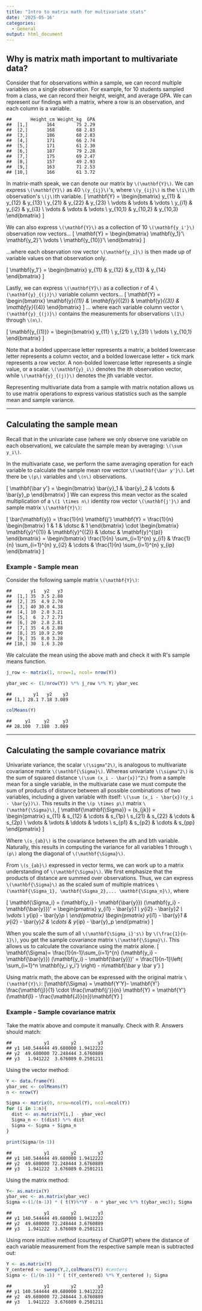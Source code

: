 ```yaml
---
title: "Intro to matrix math for multivariate stats"
date: '2025-05-16'
categories:
  - General
output: html_document
---
```





## Why is matrix math important to multivariate data?

Consider that for observations within a sample, we can record multiple variables on a single observation. For example, for 10  students sampled from a class, we can record their height, weight, and average GPA. We can represent our findings with a matrix, where a row is an observation, and each column is a variable.

```
##       Height_cm Weight_kg  GPA
##  [1,]       164        75 2.29
##  [2,]       168        68 2.83
##  [3,]       186        68 2.83
##  [4,]       171        66 2.74
##  [5,]       171        61 2.30
##  [6,]       187        79 2.28
##  [7,]       175        69 2.47
##  [8,]       157        49 2.93
##  [9,]       163        71 2.53
## [10,]       166        61 3.72
```

In matrix-math speak, we can denote our matrix by `\(\mathbf{Y}\)`. We can express `\(\mathbf{Y}\)` as 40 `\(y_{ij}\)`'s, where `\(y_{ij}\)` is the `\(i\)`th observation's `\(j\)`th variable.
\[
\mathbf{Y} = 
\begin{bmatrix}
y_{11} & y_{12} & y_{13} \\
y_{21} & y_{22} & y_{23}  \\
\vdots & \vdots & \vdots \\
y_{i1} & y_{i2} & y_{i3} \\
\vdots & \vdots & \vdots \\
y_{10,1} & y_{10,2} & y_{10,3} 
\end{bmatrix}
\]

We can also express `\(\mathbf{Y}\)` as a collection of 10  `\(\mathbf{y_i'}\)` observation row vectors...
\[
\mathbf{Y} = 
\begin{bmatrix}
\mathbf{y_1}'\\
\mathbf{y_2}'\\
\vdots \\
\mathbf{y_{10}}'\\
\end{bmatrix}
\]

...where each observation row vector `\(\mathbf{y_i}\)` is then made up of variable values on that observation only.

\[
\mathbf{y_1'} = 
\begin{bmatrix}
y_{11} &
y_{12} &
y_{13} &
y_{14}
\end{bmatrix}
\]

Lastly, we can express `\(\mathbf{Y}\)` as a collection r of 4 `\(\mathbf{y}_{(j)}\)` variable column vectors...
\[
\mathbf{Y} = 
\begin{bmatrix}
\mathbf{y}_{(1)} & \mathbf{y}_{(2)} & \mathbf{y}_{(3)} & \mathbf{y}_{(4)}
\end{bmatrix}
\]
... where each variable column vector `\(\mathbf{y}_{(j)}\)` contains the measurements for observations `\(1\)` through `\(n\)`.

\[
\mathbf{y_{(1)}} = 
\begin{bmatrix}
y_{11} \\
y_{21} \\
y_{31} \\
\vdots \\
y_{10,1}
\end{bmatrix}
\]

Note that a bolded uppercase letter represents a matrix, a bolded lowercase letter represents a column vector, and a bolded lowercase letter + tick mark represents a row vector. A non-bolded lowercase letter represents a single value, or a scalar. `\(\mathbf{y}_i\)` denotes the ith observation vector, while `\(\mathbf{y}_{(j)}\)` denotes the jth variable vector. 

Representing multivariate data from a sample with matrix notation allows us to use matrix operations to express  various statistics such as the sample mean and sample variance.

<hr>

## Calculating the sample mean
Recall that in the univariate case (where we only observe one variable on each observation), we calculate the sample mean by averaging: `\(\sum y_i\)`. 

In the multivariate case, we perform the same averaging operation for each variable to calculate the sample mean row vector `\(\mathbf{\bar y'}\)`. Let there be `\(p\)` variables and `\(n\)` observations.

\[
\mathbf{\bar y'} = 
\begin{bmatrix}
\bar{y}_1 & \bar{y}_2 & \cdots & \bar{y}_p
\end{bmatrix}
\]
We can express this mean vector as the scaled multiplication of a `\(1 \times n\)`  identity row vector `\(\mathbf{j'}\)` and sample matrix `\(\mathbf{Y}\)`: 

\[
\bar{\mathbf{y}} = \frac{1}{n} \mathbf{j'} \mathbf{Y} = \frac{1}{n}
\begin{bmatrix}
1 & 1 & \dotsc & 1
\end{bmatrix}
\cdot
\begin{bmatrix}
\mathbf{y}^{(1)} & \mathbf{y}^{(2)} & \dotsc & \mathbf{y}^{(p)}
\end{bmatrix} =
\begin{bmatrix}
\frac{1}{n} \sum_{i=1}^{n} y_{i1} &
\frac{1}{n} \sum_{i=1}^{n} y_{i2} &
\cdots &
\frac{1}{n} \sum_{i=1}^{n} y_{ip}
\end{bmatrix}
\]

### Example - Sample mean
Consider the following sample matrix `\(\mathbf{Y}\)`:

```
##       y1   y2   y3
##  [1,] 35  3.5 2.80
##  [2,] 35  4.9 2.70
##  [3,] 40 30.0 4.38
##  [4,] 10  2.8 3.21
##  [5,]  6  2.7 2.73
##  [6,] 20  2.8 2.81
##  [7,] 35  4.6 2.88
##  [8,] 35 10.9 2.90
##  [9,] 35  8.0 3.28
## [10,] 30  1.6 3.20
```
We calculate the mean using the above math and check it with R's sample means function.

``` r
j_row <- matrix(1, nrow=1, ncol= nrow(Y))

ybar_vec <- (1/nrow(Y)) %*% j_row %*% Y; ybar_vec
```

```
##        y1   y2    y3
## [1,] 28.1 7.18 3.089
```

``` r
colMeans(Y)
```

```
##     y1     y2     y3 
## 28.100  7.180  3.089
```

<hr>

## Calculating the sample covariance matrix
Univariate variance, the scalar `\(\sigma^2\)`, is analogous to multivariate covariance matrix `\(\mathbf{\Sigma}\)`. Whereas univariate `\(\sigma^2\)` is the sum of squared distance `\(\sum (x_i - \bar{x})^2\)` from a sample mean for a single variable, in the multivariate case we must compute the sum of products of distance between all possible combinations of two variables, including a given variable with itself: `\(\sum (x_i - \bar{x})(y_i - \bar{y})\)`. This results in the `\(p \times p\)`  matrix `\(\mathbf{\Sigma}\)`,
\[
\mathbf{\mathbf{\Sigma}} = (s_{jk}) =
\begin{pmatrix}
s_{11} & s_{12} & \cdots & s_{1p} \\
s_{21} & s_{22} & \cdots & s_{2p} \\
\vdots & \vdots & \ddots & \vdots \\
s_{p1} & s_{p2} & \cdots & s_{pp}
\end{pmatrix}
\]

Where `\(s_{ab}\)` is the covariance between the ath and bth variable. Naturally, this results in computing the variance for all variables 1 through `\(p\)` along the diagonal of `\(\mathbf{\Sigma}\)`.

From `\(s_{ab}\)` expressed in vector terms, we can work up to a matrix understanding of `\(\mathbf{\Sigma}\)`. We first emphasize that the products of distance are summed over observations. Thus, we can express `\(\mathbf{\Sigma}\)` as the scaled sum of multiple matrices `\(\mathbf{\Sigma_1}, \mathbf{\Sigma_2},... \mathbf{\Sigma_n}\)`, where

\[ 
\mathbf{\Sigma_i} =  (\mathbf{y_i} - \mathbf{\bar{y}}) (\mathbf{y_i} - \mathbf{\bar{y}})' =
\begin{pmatrix}
y_{i1} - \bar{y}_1 \\
y_{i2} - \bar{y}_2 \\
\vdots \\
y_{ip} - \bar{y}_p \\
\end{pmatrix}
\begin{pmatrix}
y_{i1} - \bar{y}_1 & y_{i2} - \bar{y}_2 & \cdots & y_{ip} - \bar{y}_p
\end{pmatrix}
\]

When you scale the sum of all `\(\mathbf{\Sigma_i}'s\)`  by `\(\frac{1}{n-1}\)`, you get the sample covariance matrix `\(\mathbf{\Sigma}\)`. This allows us to calculate the covariance using the matrix alone.
\[ \mathbf{\Sigma}= 
\frac{1}{n-1}\sum_{i=1}^{n} (\mathbf{y_i} - \mathbf{\bar{y}}) (\mathbf{y_i} - \mathbf{\bar{y}})' = 
\frac{1}{n-1}\left( \sum_{i=1}^n  \mathbf{y_i y_i'} \right) - n\mathbf{\bar y \bar y'} 
\]

Using matrix math, the above can be expressed with the original matrix `\(\mathbf{Y}\)`:
\[\mathbf{\Sigma} = \mathbf{Y'Y}- \mathbf{Y'} \frac{\mathbf{j}}{1} \cdot \frac{\mathbf{j'}}{n} \mathbf{Y} = \mathbf{Y'}(\mathbf{I} - \frac{\mathbf{J}}{n})\mathbf{Y} \]

### Example - Sample covariance matrix 
Take the matrix above and compute it manually. Check with R. Answers should match:

```
##            y1        y2        y3
## y1 140.544444 49.680000 1.9412222
## y2  49.680000 72.248444 3.6760889
## y3   1.941222  3.676089 0.2501211
```

Using the vector method:

``` r
Y <- data.frame(Y)
ybar_vec <- colMeans(Y)
n <- nrow(Y)

Sigma <- matrix(0, nrow=ncol(Y), ncol=ncol(Y))
for (i in 1:n){
  dist <- as.matrix(Y[i,] - ybar_vec)
  Sigma_n <- t(dist) %*% dist
  Sigma <- Sigma + Sigma_n
}

print(Sigma/(n-1))
```

```
##            y1        y2        y3
## y1 140.544444 49.680000 1.9412222
## y2  49.680000 72.248444 3.6760889
## y3   1.941222  3.676089 0.2501211
```

Using the matrix method:

``` r
Y<- as.matrix(Y)
ybar_vec <- as.matrix(ybar_vec)
Sigma <-(1/(n-1)) * ( t(Y)%*%Y - n * ybar_vec %*% t(ybar_vec)); Sigma
```

```
##            y1        y2        y3
## y1 140.544444 49.680000 1.9412222
## y2  49.680000 72.248444 3.6760889
## y3   1.941222  3.676089 0.2501211
```

Using more intuitive method (courtesy of ChatGPT) where the distance of each variable measurement from the respective sample mean is subtracted out:

``` r
Y <- as.matrix(Y)
Y_centered <- sweep(Y,2,colMeans(Y)) #centers 
Sigma <- (1/(n-1)) * ( t(Y_centered) %*% Y_centered ); Sigma
```

```
##            y1        y2        y3
## y1 140.544444 49.680000 1.9412222
## y2  49.680000 72.248444 3.6760889
## y3   1.941222  3.676089 0.2501211
```

